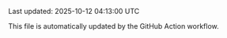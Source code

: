 Last updated: 2025-10-12 04:13:00 UTC

This file is automatically updated by the GitHub Action workflow.
